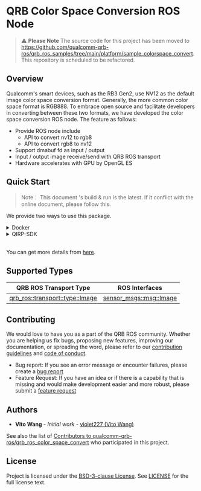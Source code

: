 # QRB Color Space Conversion ROS Node

> ⚠️ **Please Note**
> The source code for this project has been moved to https://github.com/qualcomm-qrb-ros/qrb_ros_samples/tree/main/platform/sample_colorspace_convert.
> This repository is scheduled to be refactored. 

## Overview

Qualcomm's smart devices, such as the RB3 Gen2, use NV12 as the default image color space conversion format. Generally, the more common color space format is RGB888. To embrace open source and facilitate developers in converting between these two formats, we have developed the color space conversion ROS node. The feature as follows:

- Provide ROS node include
  - API to convert nv12 to rgb8
  - API to convert rgb8 to nv12
- Support dmabuf fd as input / output
- Input / output image receive/send with QRB ROS transport
- Hardware accelerates with GPU by OpenGL ES

## Quick Start

> Note： This document 's build & run is the latest. If it conflict with the online document, please follow this.

We provide two ways to use this package.

<details>
<summary>Docker</summary>

#### Setup
Please follow this [steps](https://github.com/qualcomm-qrb-ros/qrb_ros_docker?tab=readme-ov-file#quickstart) to setup docker env.


#### Build

```shell
cd ~/qrb_ros_ws/src/qrb_ros_docker/scripts && \
bash docker_run.sh

git clone https://github.com/qualcomm-qrb-ros/lib_mem_dmabuf.git
git clone https://github.com/qualcomm-qrb-ros/qrb_ros_transport.git
git clone https://github.com/qualcomm-qrb-ros/qrb_ros_color_space_convert.git
```

#### Run

```shell
export XDG_RUNTIME_DIR=/dev/socket/weston/
mkdir -p $XDG_RUNTIME_DIR
export WAYLAND_DISPLAY=wayland-1

ros2 launch qrb_ros_colorspace_convert colorspace_convert.launch.py 'conversion_type:=nv12_to_rgb8' 'latency_fps_test:=True'
```

</details>
 

<details>
<summary>QIRP-SDK</summary>

#### Setup
Please follow this [steps](https://qualcomm-qrb-ros.github.io/main/getting_started/index.html) to setup qirp-sdk env.


#### Build

```shell
# prepare
mkdir -p <qirp_decompressed_workspace>/qirp-sdk/ros_ws
cd <qirp_decompressed_workspace>/qirp-sdk/ros_ws

git clone https://github.com/qualcomm-qrb-ros/lib_mem_dmabuf.git
git clone https://github.com/qualcomm-qrb-ros/qrb_ros_transport.git
git clone https://github.com/qualcomm-qrb-ros/qrb_ros_color_space_convert.git


# build
colcon build --merge-install --packages-skip qrb_ros_transport_test --cmake-args \
  -DPYTHON_EXECUTABLE=${OECORE_NATIVE_SYSROOT}/usr/bin/python3 \
  -DPython3_NumPy_INCLUDE_DIR=${OECORE_NATIVE_SYSROOT}/usr/lib/python3.12/site-packages/numpy/core/include \
  -DPYTHON_SOABI=cpython-312-aarch64-linux-gnu \
  -DCMAKE_MAKE_PROGRAM=/usr/bin/make \
  -DBUILD_TESTING=OFF

```

#### Run
```shell
export XDG_RUNTIME_DIR=/dev/socket/weston/
mkdir -p $XDG_RUNTIME_DIR
export WAYLAND_DISPLAY=wayland-1

ros2 launch qrb_ros_colorspace_convert colorspace_convert.launch.py 'conversion_type:=nv12_to_rgb8' 'latency_fps_test:=True'
```


</details>

<br>


You can get more details from [here](https://qualcomm-qrb-ros.github.io/main/index.html).

## Supported Types

| QRB ROS Transport Type          | ROS Interfaces          |
| ------------------------------- | ----------------------- |
| [qrb_ros::transport::type::Image](./qrb_ros_transport_image_type/include/qrb_ros_transport_image_type/image.hpp) | [sensor_msgs::msg::Image](https://github.com/ros2/common_interfaces/blob/rolling/sensor_msgs/msg/Image.msg) |

## Contributing

We would love to have you as a part of the QRB ROS community. Whether you are helping us fix bugs, proposing new features, improving our documentation, or spreading the word, please refer to our [contribution guidelines](https://github.qualcomm.com/jiaxshi/QRB-ROS-repository-template/blob/QRBROS/CONTRIBUTING.md) and [code of conduct](https://github.qualcomm.com/jiaxshi/QRB-ROS-repository-template/blob/QRBROS/CODE_OF_CONDUCT.md).

- Bug report: If you see an error message or encounter failures, please create a [bug report](https://github.qualcomm.com/jiaxshi/QRB-ROS-repository-template/issues)
- Feature Request: If you have an idea or if there is a capability that is missing and would make development easier and more robust, please submit a [feature request](https://github.qualcomm.com/jiaxshi/QRB-ROS-repository-template/issues)


## Authors

- **Vito Wang** - *Initial work* - [violet227 (Vito Wang)](https://github.com/violet227)

See also the list of [Contributors to qualcomm-qrb-ros/qrb_ros_color_space_convert](https://github.com/qualcomm-qrb-ros/qrb_ros_color_space_convert/graphs/contributors) who participated in this project.

## License

Project is licensed under the [BSD-3-clause License](https://spdx.org/licenses/BSD-3-Clause.html). See [LICENSE](https://github.qualcomm.com/jiaxshi/QRB-ROS-repository-template/blob/QRBROS/LICENSE) for the full license text.
